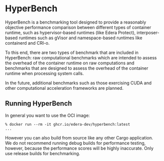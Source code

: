 # HyperBench

HyperBench is a benchmarking tool designed to provide a reasonably objective
performance comparison between different types of container runtime, such as
hypervisor-based runtimes (like Edera Protect), interposer-based runtimes
such as gVisor and namespace-based runtimes like containerd and CRI-o.

To this end, there are two types of benchmark that are included in HyperBench:
raw computational benchmarks which are intended to assess the overhead of the
container runtime on raw computations and benchmarks that are designed to assess
the overhead of the container runtime when processing system calls.

In the future, additional benchmarks such as those exercising CUDA and other
computational acceleration frameworks are planned.

## Running HyperBench

In general you want to use the OCI image:

```
% docker run --rm -it ghcr.io/edera-dev/hyperbench:latest
...
```

However you can also build from source like any other Cargo application.
We do not recommend running debug builds for performance testing, however,
because the performance scores will be highly inaccurate.  Only use
release builds for benchmarking.

